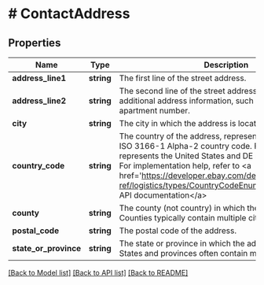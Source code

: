 # # ContactAddress

## Properties

Name | Type | Description | Notes
------------ | ------------- | ------------- | -------------
**address_line1** | **string** | The first line of the street address. | [optional]
**address_line2** | **string** | The second line of the street address. Use this field for additional address information, such as a suite or apartment number. | [optional]
**city** | **string** | The city in which the address is located. | [optional]
**country_code** | **string** | The country of the address, represented as two-letter ISO 3166-1 Alpha-2 country code. For example, US represents the United States and DE represents Germany. For implementation help, refer to &lt;a href&#x3D;&#39;https://developer.ebay.com/devzone/rest/api-ref/logistics/types/CountryCodeEnum.html&#39;&gt;eBay API documentation&lt;/a&gt; | [optional]
**county** | **string** | The county (not country) in which the address is located. Counties typically contain multiple cities or towns. | [optional]
**postal_code** | **string** | The postal code of the address. | [optional]
**state_or_province** | **string** | The state or province in which the address is located. States and provinces often contain multiple counties. | [optional]

[[Back to Model list]](../../README.md#models) [[Back to API list]](../../README.md#endpoints) [[Back to README]](../../README.md)
